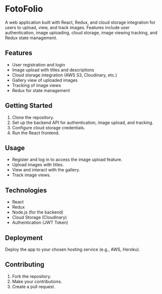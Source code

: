 # FotoFolio

A web application built with React, Redux, and cloud storage integration for users to upload, view, and track images. Features include user authentication, image uploading, cloud storage, image viewing tracking, and Redux state management.

## Features

- User registration and login
- Image upload with titles and descriptions
- Cloud storage integration (AWS S3, Cloudinary, etc.)
- Gallery view of uploaded images
- Tracking of image views
- Redux for state management

## Getting Started

1. Clone the repository.
2. Set up the backend API for authentication, image upload, and tracking.
3. Configure cloud storage credentials.
4. Run the React frontend.

## Usage

- Register and log in to access the image upload feature.
- Upload images with titles.
- View and interact with the gallery.
- Track image views.

## Technologies

- React
- Redux
- Node.js (for the backend)
- Cloud Storage (Cloudinary)
- Authentication (JWT Token)

## Deployment

Deploy the app to your chosen hosting service (e.g., AWS, Heroku).

## Contributing

1. Fork the repository.
2. Make your contributions.
3. Create a pull request.


